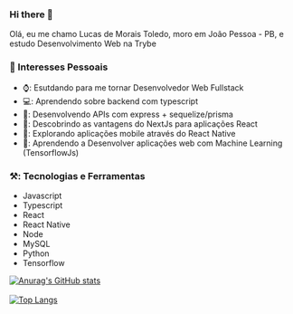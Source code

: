 ### Hi there 👋
Olá, eu me chamo Lucas de Morais Toledo, moro em João Pessoa - PB, e estudo Desenvolvimento Web na Trybe

### 🔭 Interesses Pessoais

<ul>
  <li> ⌚: Esutdando para me tornar Desenvolvedor Web Fullstack </li> 
  <li> 💻: Aprendendo sobre backend com typescript </li>
  <li> 📆: Desenvolvendo APIs com express + sequelize/prisma </li>
  <li> 🍰: Descobrindo as vantagens do NextJs para aplicações React </li>
  <li> 📱: Explorando aplicações mobile através do React Native </li>
  <li> 🤖: Aprendendo a Desenvolver aplicações web com Machine Learning (TensorflowJs) </li>
</ul>

### ⚒️: Tecnologias e Ferramentas
<ul>
  <li>Javascript</li>
  <li>Typescript</li>
  <li>React</li>
  <li>React Native</li>
  <li>Node</li>
  <li>MySQL</li>
  <li>Python</li>
  <li>Tensorflow</li>
  
</ul>


[![Anurag's GitHub stats](https://github-readme-stats.vercel.app/api?username=lucas-morais&show_icons=true&theme=radical)](https://github.com/anuraghazra/github-readme-stats)
<br>
<br>
[![Top Langs](https://github-readme-stats.vercel.app/api/top-langs/?username=lucas-morais&theme=radical)](https://github.com/anuraghazra/github-readme-stats)




<!--
**lucas-morais/lucas-morais** is a ✨ _special_ ✨ repository because its `README.md` (this file) appears on your GitHub profile.

Here are some ideas to get you started:

- 🔭 I’m currently working on ...
- 🌱 I’m currently learning ...
- 👯 I’m looking to collaborate on ...
- 🤔 I’m looking for help with ...
- 💬 Ask me about ...
- 📫 How to reach me: ...
- 😄 Pronouns: ...
- ⚡ Fun fact: ...
-->
